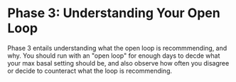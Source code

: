 # Phase 3: Understanding Your Open Loop

Phase 3 entails understanding what the open loop is recommmending, and why. You should run with an "open loop" for enough days to decde what your max basal setting should be, and also observe how often you disagree or decide to counteract what the loop is recommending.
